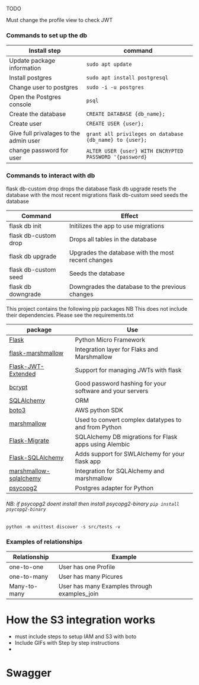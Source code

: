 TODO

Must change the profile view to check JWT

### Commands to set up the db

| Install step                           | command                                                 |
| -------------------------------------- | ------------------------------------------------------- |
| Update package information             | `sudo apt update`                                       |
| Install postgres                       | `sudo apt install postgresql`                           |
| Change user to postgres                | `sudo -i -u postgres`                                   |
| Open the Postgres console              | `psql`                                                  |
| Create the database                    | `CREATE DATABASE {db_name};`                            |
| Create user                            | `CREATE USER {user};`                                   |
| Give full privalages to the admin user | `grant all privileges on database {db_name} to {user};` |
| change password for user               | `ALTER USER {user} WITH ENCRYPTED PASSWORD '{password}` |

### Commands to interact with db

flask db-custom drop drops the database
flask db upgrade resets the database with the most recent migrations
flask db-custom seed seeds the database

| Command              | Effect                                             |
| -------------------- | -------------------------------------------------- |
| flask db init        | Initilizes the app to use migrations               |
| flask db-custom drop | Drops all tables in the database                   |
| flask db upgrade     | Upgrades the database with the most recent changes |
| flask db-custom seed | Seeds the database                                 |
| flask db downgrade   | Downgrades the database to the previous changes    |

This project contains the following pip packages
NB This does not include their dependencies. Please see the requirements.txt

| package                                                                    | Use                                                      |
| -------------------------------------------------------------------------- | -------------------------------------------------------- |
| [Flask](https://flask.palletsprojects.com/en/1.1.x/)                       | Python Micro Framework                                   |
| [flask-marshmallow](https://flask-marshmallow.readthedocs.io/en/latest/)   | Integration layer for Flaks and Marshmallow              |
| [Flask-JWT-Extended](https://flask-jwt-extended.readthedocs.io/en/stable/) | Support for managing JWTs with flask                     |
| [bcrypt](https://pypi.org/project/bcrypt/)                                 | Good password hashing for your software and your servers |
| [SQLAlchemy](https://docs.sqlalchemy.org/en/13/orm/)                       | ORM                                                      |
| [boto3](https://pypi.org/project/boto3/)                                   | AWS python SDK                                           |
| [marshmallow](https://pypi.org/project/marshmallow/)                       | Used to convert complex datatypes to and from Python     |
| [Flask-Migrate](https://pypi.org/project/Flask-Migrate/)                   | SQLAlchemy DB migrations for Flask apps using Alembic    |
| [Flask-SQLAlchemy](https://pypi.org/project/Flask-SQLAlchemy/)             | Adds support for SWLAlchemy for your flask app           |
| [marshmallow-sqlalchemy](https://pypi.org/project/marshmallow-sqlalchemy/) | Integration for SQLAlchemy and marshmallow               |
| [psycopg2](https://pypi.org/project/psycopg2/)                             | Postgres adapter for Python                              |

###### NB: if psycopg2 doent install then install psycopg2-binary `pip install psycopg2-binary`

`python -m unittest discover -s src/tests -v`

### Examples of relationships

| Relationship | Example                                      |
| ------------ | -------------------------------------------- |
| one-to-one   | User has one Profile                         |
| one-to-many  | User has many Picures                        |
| Many-to-many | User has many Examples through examples_join |

# How the S3 integration works

- must include steps to setup IAM and S3 with boto
- Include GIFs with Step by step instructions
-

# Swagger
